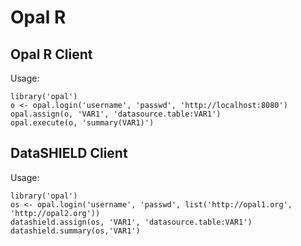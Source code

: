 # Opal R

## Opal R Client

Usage:

    library('opal')
    o <- opal.login('username', 'passwd', 'http://localhost:8080')
    opal.assign(o, 'VAR1', 'datasource.table:VAR1')
    opal.execute(o, 'summary(VAR1)')

## DataSHIELD Client

Usage:

    library('opal')
    os <- opal.login('username', 'passwd', list('http://opal1.org', 'http://opal2.org'))
    datashield.assign(os, 'VAR1', 'datasource.table:VAR1')
    datashield.summary(os,'VAR1')
